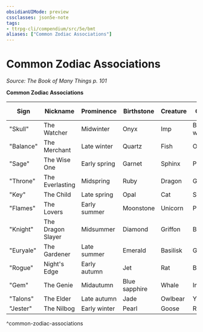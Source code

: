 ```yaml
---
obsidianUIMode: preview
cssclasses: json5e-note
tags:
- ttrpg-cli/compendium/src/5e/bmt
aliases: ["Common Zodiac Associations"]
---
```

# Common Zodiac Associations
*Source: The Book of Many Things p. 101* 

**Common Zodiac Associations**

| Sign | Nickname | Prominence | Birthstone | Creature | Color | Ability Score |
|------|----------|------------|------------|----------|-------|---------------|
| "Skull" | The Watcher | Midwinter | Onyx | Imp | Black, white | Constitution |
| "Balance" | The Merchant | Late winter | Quartz | Fish | Orange | Intelligence |
| "Sage" | The Wise One | Early spring | Garnet | Sphinx | Purple | Intelligence |
| "Throne" | The Everlasting | Midspring | Ruby | Dragon | Gold | Charisma |
| "Key" | The Child | Late spring | Opal | Cat | Silver | Wisdom |
| "Flames" | The Lovers | Early summer | Moonstone | Unicorn | Pink | Charisma |
| "Knight" | The Dragon Slayer | Midsummer | Diamond | Griffon | Blue | Strength |
| "Euryale" | The Gardener | Late summer | Emerald | Basilisk | Green | Wisdom |
| "Rogue" | Night's Edge | Early autumn | Jet | Rat | Black | Dexterity |
| "Gem" | The Genie | Midautumn | Blue sapphire | Whale | Indigo | Strength |
| "Talons" | The Elder | Late autumn | Jade | Owlbear | Yellow | Constitution |
| "Jester" | The Nilbog | Early winter | Pearl | Goose | Red | Dexterity |
^common-zodiac-associations